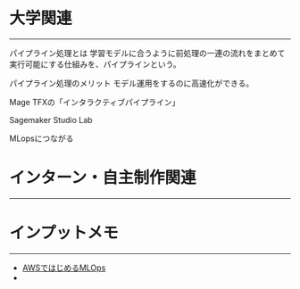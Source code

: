# 大学関連
* * *
パイプライン処理とは
学習モデルに合うように前処理の一連の流れをまとめて実行可能にする仕組みを、パイプラインという。

パイプライン処理のメリット
モデル運用をするのに高速化ができる。

Mage 
TFXの「インタラクティブパイプライン」

Sagemaker Studio Lab

MLopsにつながる

# インターン・自主制作関連
* * *

# インプットメモ
* * *
- [AWSではじめるMLOps](https://www.slideshare.net/MariOhbuchi/awsmlops)
- 
